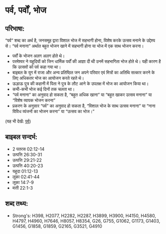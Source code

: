 # पर्व, पर्वों, भोज #

## परिभाषा: ##

“पर्व” शब्द का अर्थ है, जनसमूह द्वारा विशाल भोज में सहभागी होना, विशेष करके उत्सव मनाने के उद्देश्य से। “पर्व मनाना” अर्थात बहुत भोजन खाने में सहभागी होना या भोज में एक साथ भोजन करना।

* पर्वों के भोजन अलग अलग होते थे।
* परमेश्वर ने यहूदियों को जिन धार्मिक पर्वों की आज्ञा दी थी उनमें सहभागिता भोज होते थे। यही कारण है कि उत्सवों को पर्व कहा गया था।
* बाइबल के युग में राजा और अन्य प्रतिष्ठित जन अपने परिवार एवं मित्रों का अतिथि सत्कार करने के लिए अधिकतर भोज का आयोजन करते रहते थे।
* ऊडा़ऊ पुत्र की कहानी में पिता ने पुत्र के लौट आने के उपलक्ष में भोज का आयोजन किया था।
* कभी-कभी भोज कई दिनों तक चलता था।
* “पर्व मनाना” का अनुवाद हो सकता है, “बहुत अधिक खाना” या “बहुत खाकर उत्सव मनाना” या “विशेष व्यापक भोजन करना”
* प्रकरण के अनुसार “पर्व” का अनुवाद हो सकता है, “विशाल भोज के साथ उत्सव मनाना” या “नाना विविध व्यंजनों का भोजन करना” या “उत्सव का भोज।”

(यह भी देखें: [पर्व](../festival.md))

## बाइबल सन्दर्भ: ##

* 2 पतरस 02:12-14
* उत्पत्ति 26:30-31
* उत्पत्ति 29:21-22
* उत्पत्ति 40:20-23
* यहूदा 01:12-13
* लूका 02:41-44
* लूका 14:7-9
* मत्ती 22:1-3

## शब्द तथ्य: ##

* Strong's: H398, H2077, H2282, H2287, H3899, H3900, H4150, H4580, H4797, H4960, H7646, H8057, H8354, G26, G755, G1062, G1173, G1403, G1456, G1858, G1859, G2165, G3521, G4910
